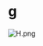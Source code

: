 # g

![H.png](https://github.com/Tan12d/Oracle-Database-Problems/assets/100254217/e8510e9a-c910-4995-811e-f71a13b4e75b)
